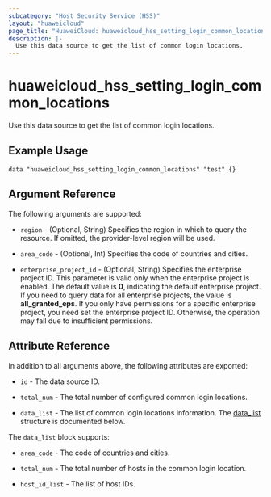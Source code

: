 ```yaml
---
subcategory: "Host Security Service (HSS)"
layout: "huaweicloud"
page_title: "HuaweiCloud: huaweicloud_hss_setting_login_common_locations"
description: |-
  Use this data source to get the list of common login locations.
---
```


# huaweicloud_hss_setting_login_common_locations

Use this data source to get the list of common login locations.

## Example Usage

```hcl
data "huaweicloud_hss_setting_login_common_locations" "test" {}
```

## Argument Reference

The following arguments are supported:

* `region` - (Optional, String) Specifies the region in which to query the resource.
  If omitted, the provider-level region will be used.

* `area_code` - (Optional, Int) Specifies the code of countries and cities.

* `enterprise_project_id` - (Optional, String) Specifies the enterprise project ID.
  This parameter is valid only when the enterprise project is enabled.
  The default value is **0**, indicating the default enterprise project.
  If you need to query data for all enterprise projects, the value is **all_granted_eps**.
  If you only have permissions for a specific enterprise project, you need set the enterprise project ID. Otherwise,
  the operation may fail due to insufficient permissions.

## Attribute Reference

In addition to all arguments above, the following attributes are exported:

* `id` - The data source ID.

* `total_num` - The total number of configured common login locations.

* `data_list` - The list of common login locations information.
  The [data_list](#login_common_locations_data_list) structure is documented below.

<a name="login_common_locations_data_list"></a>
The `data_list` block supports:

* `area_code` - The code of countries and cities.

* `total_num` - The total number of hosts in the common login location.

* `host_id_list` - The list of host IDs.
